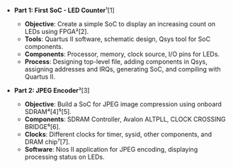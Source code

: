 - **Part 1: First SoC - LED Counter**¹[1]
  - **Objective**: Create a simple SoC to display an increasing count on LEDs using FPGA²[2].
  - **Tools**: Quartus II software, schematic design, Qsys tool for SoC components.
  - **Components**: Processor, memory, clock source, I/O pins for LEDs.
  - **Process**: Designing top-level file, adding components in Qsys, assigning addresses and IRQs, generating SoC, and compiling with Quartus II.

- **Part 2: JPEG Encoder**³[3]
  - **Objective**: Build a SoC for JPEG image compression using onboard SDRAM⁴[4]⁵[5].
  - **Components**: SDRAM Controller, Avalon ALTPLL, CLOCK CROSSING BRIDGE⁶[6].
  - **Clocks**: Different clocks for timer, sysid, other components, and DRAM chip⁷[7].
  - **Software**: Nios II application for JPEG encoding, displaying processing status on LEDs.
